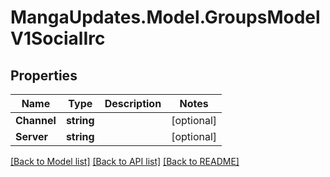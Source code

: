 # MangaUpdates.Model.GroupsModelV1SocialIrc

## Properties

Name | Type | Description | Notes
------------ | ------------- | ------------- | -------------
**Channel** | **string** |  | [optional] 
**Server** | **string** |  | [optional] 

[[Back to Model list]](../README.md#documentation-for-models) [[Back to API list]](../README.md#documentation-for-api-endpoints) [[Back to README]](../README.md)

